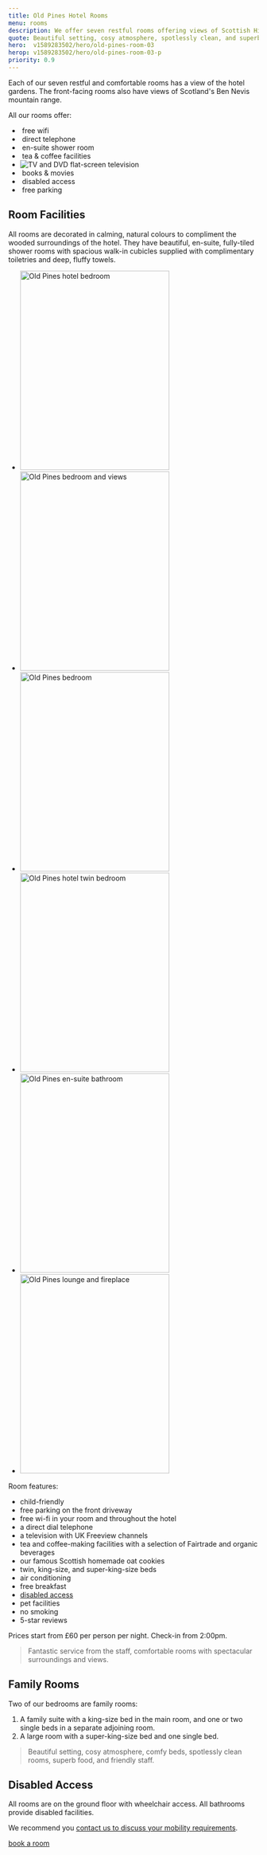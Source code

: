 ```yaml
---
title: Old Pines Hotel Rooms
menu: rooms
description: We offer seven restful rooms offering views of Scottish Highlands and Ben Nevis mountain range.
quote: Beautiful setting, cosy atmosphere, spotlessly clean, and superb food.
hero:  v1589283502/hero/old-pines-room-03
herop: v1589283502/hero/old-pines-room-03-p
priority: 0.9
---
```


Each of our seven restful and comfortable rooms has a view of the hotel gardens. The front-facing rooms also have views of Scotland's Ben Nevis mountain range.

All our rooms offer:

<div class="list service">
  <ul>
    <li>
      <img src="/images/svg/wifi.svg" data-inline="1" alt="" />
      free wifi
    </li>
    <li>
      <img src="/images/svg/phone.svg" data-inline="1" alt="" />
      direct telephone
    </li>
    <li>
      <img src="/images/svg/shower.svg" data-inline="1" alt="" />
      en-suite shower room
    </li>
    <li>
      <img src="/images/svg/drink.svg" data-inline="1" alt="" />
      tea &amp; coffee facilities
    </li>
    <li>
      <img src="/images/svg/tv.svg" data-inline="1" alt="TV and DVD" />
      flat-screen television
    </li>
    <li>
      <img src="/images/svg/book.svg" data-inline="1" alt="" />
      books &amp; movies
    </li>
    <li>
      <img src="/images/svg/wheelchair.svg" data-inline="1" alt="" />
      disabled access
    </li>
    <li>
      <img src="/images/svg/car.svg" data-inline="1" alt="" />
      free parking
    </li>
  </ul>
</div>


## Room Facilities

All rooms are decorated in calming, natural colours to compliment the wooded surroundings of the hotel. They have beautiful, en-suite, fully-tiled shower rooms with spacious walk-in cubicles supplied with complimentary toiletries and deep, fluffy towels.

<section class="list">
  <ul>
    <li><img src="[imagecdn]f_auto/v1584544250/content/old-pines-room" width="300" height="400" alt="Old Pines hotel bedroom" crossorigin="anonymous" loading="lazy" /></li>
    <li><img src="[imagecdn]f_auto/v1584448921/content/old-pines-room-02" width="300" height="400" alt="Old Pines bedroom and views" crossorigin="anonymous" loading="lazy" /></li>
    <li><img src="[imagecdn]f_auto/v1584543686/content/old-pines-room-03" width="300" height="400" alt="Old Pines bedroom" crossorigin="anonymous" loading="lazy" /></li>
    <li><img src="[imagecdn]f_auto/v1584448921/content/old-pines-room-04" width="300" height="400" alt="Old Pines hotel twin bedroom" crossorigin="anonymous" loading="lazy" /></li>
    <li><img src="[imagecdn]f_auto/v1584448921/content/old-pines-room-05" width="300" height="400" alt="Old Pines en-suite bathroom" crossorigin="anonymous" loading="lazy" /></li>
    <li><img src="[imagecdn]f_auto/v1584448921/content/old-pines-lounge" width="300" height="400" alt="Old Pines lounge and fireplace" crossorigin="anonymous" loading="lazy" /></li>
  </ul>
</section>


Room features:

* child-friendly
* free parking on the front driveway
* free wi-fi in your room and throughout the hotel
* a direct dial telephone
* a television with UK Freeview channels
* tea and coffee-making facilities with a selection of Fairtrade and organic beverages
* our famous Scottish homemade oat cookies
* twin, king-size, and super-king-size beds
* air conditioning
* free breakfast
* [disabled access](#disabled-access)
* pet facilities
* no smoking
* 5-star reviews

Prices start from &pound;60 per person per night. Check-in from 2:00pm.

> Fantastic service from the staff, comfortable rooms with spectacular surroundings and views.


## Family Rooms

Two of our bedrooms are family rooms:

1. A family suite with a king-size bed in the main room, and one or two single beds in a separate adjoining room.
1. A large room with a super-king-size bed and one single bed.

> Beautiful setting, cosy atmosphere, comfy beds, spotlessly clean rooms, superb food, and friendly staff.


## Disabled Access

All rooms are on the ground floor with wheelchair access. All bathrooms provide disabled facilities.

We recommend you [contact us to discuss your mobility requirements]([root]contact/).

<a href="[book]" class="button">book a room</a>
